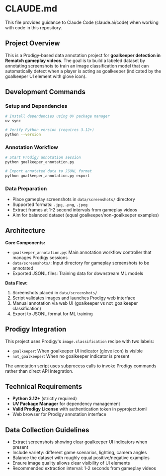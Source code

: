 # CLAUDE.md

This file provides guidance to Claude Code (claude.ai/code) when working with code in this repository.

## Project Overview

This is a Prodigy-based data annotation project for **goalkeeper detection in Rematch gameplay videos**. The goal is to build a labeled dataset by annotating screenshots to train an image classification model that can automatically detect when a player is acting as goalkeeper (indicated by the goalkeeper UI element with glove icon).

## Development Commands

### Setup and Dependencies
```bash
# Install dependencies using UV package manager
uv sync

# Verify Python version (requires 3.12+)
python --version
```

### Annotation Workflow
```bash
# Start Prodigy annotation session
python goalkeeper_annotation.py

# Export annotated data to JSONL format
python goalkeeper_annotation.py export
```

### Data Preparation
- Place gameplay screenshots in `data/screenshots/` directory
- Supported formats: `.jpg`, `.png`, `.jpeg`
- Extract frames at 1-2 second intervals from gameplay videos
- Aim for balanced dataset (equal goalkeeper/non-goalkeeper examples)

## Architecture

**Core Components:**
- `goalkeeper_annotation.py`: Main annotation workflow controller that manages Prodigy sessions
- `data/screenshots/`: Input directory for gameplay screenshots to be annotated
- Exported JSONL files: Training data for downstream ML models

**Data Flow:**
1. Screenshots placed in `data/screenshots/`
2. Script validates images and launches Prodigy web interface
3. Manual annotation via web UI (goalkeeper vs not_goalkeeper classification)
4. Export to JSONL format for ML training

## Prodigy Integration

This project uses Prodigy's `image.classification` recipe with two labels:
- `goalkeeper`: When goalkeeper UI indicator (glove icon) is visible
- `not_goalkeeper`: When no goalkeeper indicator is present

The annotation script uses subprocess calls to invoke Prodigy commands rather than direct API integration.

## Technical Requirements

- **Python 3.12+** (strictly required)
- **UV Package Manager** for dependency management
- **Valid Prodigy License** with authentication token in pyproject.toml
- Web browser for Prodigy annotation interface

## Data Collection Guidelines

- Extract screenshots showing clear goalkeeper UI indicators when present
- Include variety: different game scenarios, lighting, camera angles
- Balance the dataset with roughly equal positive/negative examples
- Ensure image quality allows clear visibility of UI elements
- Recommended extraction interval: 1-2 seconds from gameplay videos